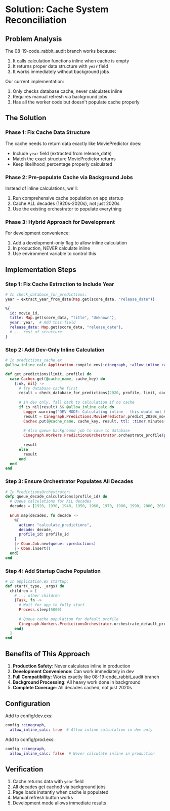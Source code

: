 # Solution: Cache System Reconciliation

## Problem Analysis

The 08-19-code_rabbit_audit branch works because:
1. It calls calculation functions inline when cache is empty
2. It returns proper data structure with `year` field
3. It works immediately without background jobs

Our current implementation:
1. Only checks database cache, never calculates inline
2. Requires manual refresh via background jobs
3. Has all the worker code but doesn't populate cache properly

## The Solution

### Phase 1: Fix Cache Data Structure
The cache needs to return data exactly like MoviePredictor does:
- Include `year` field (extracted from release_date)
- Match the exact structure MoviePredictor returns
- Keep likelihood_percentage properly calculated

### Phase 2: Pre-populate Cache via Background Jobs
Instead of inline calculations, we'll:
1. Run comprehensive cache population on app startup
2. Cache ALL decades (1920s-2020s), not just 2020s
3. Use the existing orchestrator to populate everything

### Phase 3: Hybrid Approach for Development
For development convenience:
1. Add a development-only flag to allow inline calculation
2. In production, NEVER calculate inline
3. Use environment variable to control this

## Implementation Steps

### Step 1: Fix Cache Extraction to Include Year
```elixir
# In check_database_for_predictions:
year = extract_year_from_date(Map.get(score_data, "release_date"))

%{
  id: movie_id,
  title: Map.get(score_data, "title", "Unknown"),
  year: year,  # Add this field
  release_date: Map.get(score_data, "release_date"),
  # ... rest of structure
}
```

### Step 2: Add Dev-Only Inline Calculation
```elixir
# In predictions_cache.ex
@allow_inline_calc Application.compile_env(:cinegraph, :allow_inline_calc, false)

def get_predictions(limit, profile) do
  case Cachex.get(@cache_name, cache_key) do
    {:ok, nil} ->
      # Try database cache first
      result = check_database_for_predictions(2020, profile, limit, cache_key)
      
      # In dev only, fall back to calculation if no cache
      if is_nil(result) && @allow_inline_calc do
        Logger.warning("DEV MODE: Calculating inline - this would not happen in production!")
        result = Cinegraph.Predictions.MoviePredictor.predict_2020s_movies(limit, profile)
        Cachex.put(@cache_name, cache_key, result, ttl: :timer.minutes(30))
        
        # Also queue background job to save to database
        Cinegraph.Workers.PredictionsOrchestrator.orchestrate_profile(profile)
        
        result
      else
        result
      end
  end
end
```

### Step 3: Ensure Orchestrator Populates All Decades
```elixir
# In PredictionsOrchestrator:
defp queue_decade_calculations(profile_id) do
  # Queue calculations for ALL decades
  decades = [1920, 1930, 1940, 1950, 1960, 1970, 1980, 1990, 2000, 2010, 2020]
  
  Enum.map(decades, fn decade ->
    %{
      action: "calculate_predictions",
      decade: decade,
      profile_id: profile_id
    }
    |> Oban.Job.new(queue: :predictions)
    |> Oban.insert()
  end)
end
```

### Step 4: Add Startup Cache Population
```elixir
# In application.ex startup:
def start(_type, _args) do
  children = [
    # ... other children
    {Task, fn -> 
      # Wait for app to fully start
      Process.sleep(5000)
      
      # Queue cache population for default profile
      Cinegraph.Workers.PredictionsOrchestrator.orchestrate_default_profile()
    end}
  ]
end
```

## Benefits of This Approach

1. **Production Safety**: Never calculates inline in production
2. **Development Convenience**: Can work immediately in dev
3. **Full Compatibility**: Works exactly like 08-19-code_rabbit_audit branch
4. **Background Processing**: All heavy work done in background
5. **Complete Coverage**: All decades cached, not just 2020s

## Configuration

Add to config/dev.exs:
```elixir
config :cinegraph,
  allow_inline_calc: true  # Allow inline calculation in dev only
```

Add to config/prod.exs:
```elixir
config :cinegraph,
  allow_inline_calc: false  # Never calculate inline in production
```

## Verification

1. Cache returns data with `year` field
2. All decades get cached via background jobs
3. Page loads instantly when cache is populated
4. Manual refresh button works
5. Development mode allows immediate results